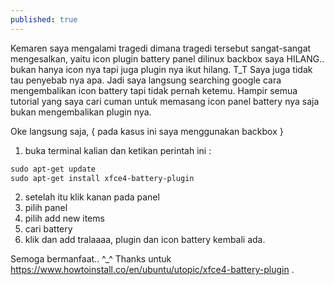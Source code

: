 ```yaml
---
published: true
---
```

Kemaren saya mengalami tragedi dimana tragedi tersebut sangat-sangat mengesalkan, yaitu icon plugin battery panel dilinux backbox saya HILANG.. bukan hanya icon nya tapi juga plugin nya ikut hilang. T_T
Saya juga tidak tau penyebab nya apa. Jadi saya langsung searching google cara mengembalikan icon battery tapi tidak pernah ketemu. Hampir semua tutorial yang saya cari cuman untuk memasang icon panel battery nya saja bukan mengembalikan plugin nya.

Oke langsung saja, { pada kasus ini saya menggunakan backbox }

1. buka terminal kalian dan ketikan perintah ini :
```html
sudo apt-get update
sudo apt-get install xfce4-battery-plugin
```

2. setelah itu klik kanan pada panel
3. pilih panel
4. pilih add new items
5. cari battery
6. klik dan add
tralaaaa, plugin dan icon battery kembali ada.

Semoga bermanfaat.. ^_^ Thanks untuk https://www.howtoinstall.co/en/ubuntu/utopic/xfce4-battery-plugin .
